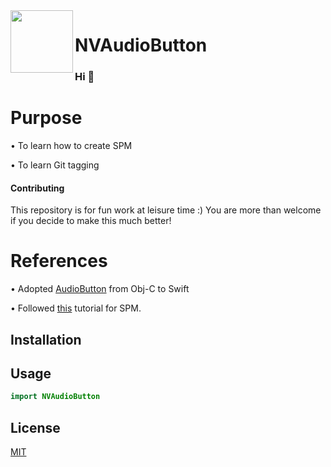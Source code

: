 <img align="left" width="100" height="100" src="https://i.ibb.co/T2RYJdL/dp.png"> 

# NVAudioButton
### Hi 👋

# Purpose

• To learn how to create SPM

• To learn Git tagging

#### Contributing
This repository is for fun work at leisure time :)
You are more than welcome if you decide to make this much better!

# References

• Adopted [AudioButton](https://github.com/xdpsee/AudioButton.git) from Obj-C to Swift

• Followed [this](https://betterprogramming.pub/creating-a-library-using-swift-package-manager-in-xcode-701d5586e953) tutorial for SPM. 

## Installation


## Usage

```swift
import NVAudioButton
```

## License
[MIT](https://choosealicense.com/licenses/mit/)

